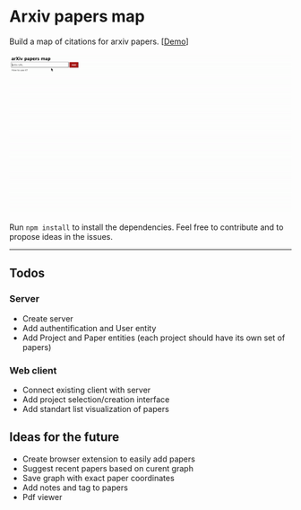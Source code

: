 # Arxiv papers map

Build a map of citations for arxiv papers. [[Demo](http://fabiendelattre.com/arxivpapersmap/)]


![](demo.gif)


Run `npm install` to install the dependencies.
Feel free to contribute and to propose ideas in the issues.

_____________________________


## Todos

### Server
- Create server
- Add authentification and User entity
- Add Project and Paper entities (each project should have its own set of papers)

### Web client
- Connect existing client with server
- Add project selection/creation interface 
- Add standart list visualization of papers

## Ideas for the future
- Create browser extension to easily add papers
- Suggest recent papers based on curent graph
- Save graph with exact paper coordinates
- Add notes and tag to papers
- Pdf viewer
